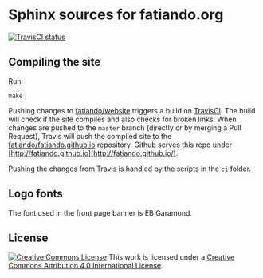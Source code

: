 # Sphinx sources for fatiando.org

[![TravisCI status](http://img.shields.io/travis/fatiando/website.svg?style=flat)](https://travis-ci.org/fatiando/website)

## Compiling the site

Run:

    make

Pushing changes to
[fatiando/website](https://github.com/fatiando/website)
triggers a build on [TravisCI](https://travis-ci.org/fatiando/website).
The build will check if the site compiles and also checks for broken links.
When changes are pushed to the `master` branch (directly or by merging a Pull
Request), Travis will push the compiled site to the
[fatiando/fatiando.github.io](https://github.com/fatiando/fatiando.github.io)
repository.
Github serves this repo under
[http://fatiando.github.io](http://fatiando.github.io/).

Pushing the changes from Travis is handled by the scripts in the `ci` folder.

## Logo fonts

The font used in the front page banner is EB Garamond.

## License

[![Creative Commons
License](https://i.creativecommons.org/l/by/4.0/88x31.png)](http://creativecommons.org/licenses/by/4.0/)
This work is licensed under a
[Creative Commons Attribution 4.0 International
License](http://creativecommons.org/licenses/by/4.0/).
